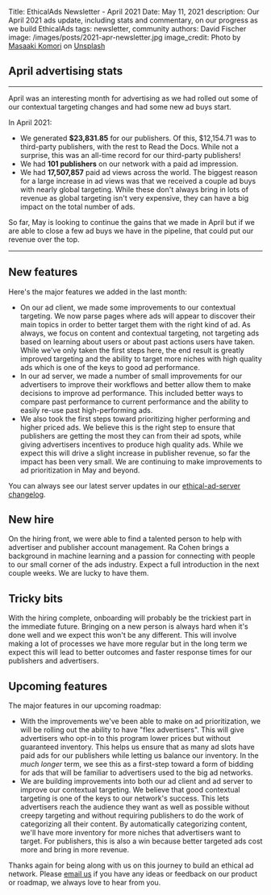 Title: EthicalAds Newsletter - April 2021
Date: May 11, 2021
description: Our April 2021 ads update, including stats and commentary, on our progress as we build EthicalAds
tags: newsletter, community
authors: David Fischer
image: /images/posts/2021-apr-newsletter.jpg
image_credit: <span>Photo by <a href="https://unsplash.com/@gaspanik?utm_source=unsplash&amp;utm_medium=referral&amp;utm_content=creditCopyText">Masaaki Komori</a> on <a href="https://unsplash.com/?utm_source=unsplash&amp;utm_medium=referral&amp;utm_content=creditCopyText">Unsplash</a></span>


[comment]: # (The queries run to get this data, then computed in a spreadsheet for publisher rev)
[comment]: # (?start_date=2020-08-01&end_date=2020-08-31&campaign_type=All+types&revenue_share_percentage=50.0)
[comment]: # (?start_date=2020-09-01&end_date=2020-09-30&campaign_type=paid&revenue_share_percentage=70.0&sort=revenue)


## April advertising stats

----------

April was an interesting month for advertising
as we had rolled out some of our contextual targeting changes and had some new ad buys start.

In April 2021:

* We generated **$23,831.85** for our publishers.
  Of this, $12,154.71 was to third-party publishers, with the rest to Read the Docs.
  While not a surprise, this was an all-time record for our third-party publishers!
* We had **101 publishers** on our network with a paid ad impression.
* We had **17,507,857** paid ad views across the world.
  The biggest reason for a large increase in ad views was that we received a couple ad buys
  with nearly global targeting.
  While these don't always bring in lots of revenue as global targeting isn't very expensive,
  they can have a big impact on the total number of ads.

So far, May is looking to continue the gains that we made in April
but if we are able to close a few ad buys we have in the pipeline,
that could put our revenue over the top.


----------


## New features

Here's the major features we added in the last month:

* On our ad client, we made some improvements to our contextual targeting.
  We now parse pages where ads will appear to discover their main topics in order to better target them
  with the right kind of ad. As always, we focus on content and contextual targeting,
  not targeting ads based on learning about users or about past actions users have taken.
  While we've only taken the first steps here, the end result is greatly improved targeting
  and the ability to target more niches with high quality ads which is one of the keys to good ad performance.
* In our ad server, we made a number of small improvements for our advertisers to improve their workflows
  and better allow them to make decisions to improve ad performance.
  This included better ways to compare past performance to current performance and the ability to easily re-use
  past high-performing ads.
* We also took the first steps toward prioritizing higher performing and higher priced ads.
  We believe this is the right step to ensure that publishers are getting the most they can from their ad spots,
  while giving advertisers incentives to produce high quality ads.
  While we expect this will drive a slight increase in publisher revenue, so far the impact has been very small.
  We are continuing to make improvements to ad prioritization in May and beyond.

You can always see our latest server updates in our [ethical-ad-server changelog](https://ethical-ad-server.readthedocs.io/en/latest/developer/changelog.html).


## New hire

On the hiring front, we were able to find a talented person to help with advertiser and publisher account management.
Ra Cohen brings a background in machine learning and a passion for connecting with people
to our small corner of the ads industry.
Expect a full introduction in the next couple weeks.
We are lucky to have them.


## Tricky bits

With the hiring complete, onboarding will probably be the trickiest part in the immediate future.
Bringing on a new person is always hard when it's done well and we expect this won't be any different.
This will involve making a lot of processes we have more regular but in the long term
we expect this will lead to better outcomes and faster response times for our publishers and advertisers.


## Upcoming features

The major features in our upcoming roadmap:

* With the improvements we've been able to make on ad prioritization,
  we will be rolling out the ability to have "flex advertisers".
  This will give advertisers who opt-in to this program lower prices but without guaranteed inventory.
  This helps us ensure that as many ad slots have paid ads for our publishers while letting us balance our inventory.
  In the *much longer* term, we see this as a first-step toward a form of bidding for ads
  that will be familiar to advertisers used to the big ad networks.
* We are building improvements into both our ad client and ad server to improve our contextual targeting.
  We believe that good contextual targeting is one of the keys to our network's success.
  This lets advertisers reach the audience they want as well as possible without creepy targeting
  and without requiring publishers to do the work of categorizing all their content.
  By automatically categorizing content, we'll have more inventory for more niches that advertisers want to target.
  For publishers, this is also a win because better targeted ads cost more and bring in more revenue.

Thanks again for being along with us on this journey to build an ethical ad network.
Please [email us](mailto:ads@ethicalads.io) if you have any ideas or feedback on our product or roadmap,
we always love to hear from you.
